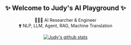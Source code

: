 <div align="center">

<h2>✨ Welcome to Judy's AI Playground ✨</h2>

<p>👩🏻‍💻 AI Researcher & Engineer<br>
❣️ NLP, LLM, Agent, RAG, Machine Translation</p>


[![Judy's github stats](https://github-readme-stats.vercel.app/api?username=Judy-Choi)](https://github.com/anuraghazra/github-readme-stats)
</div>
